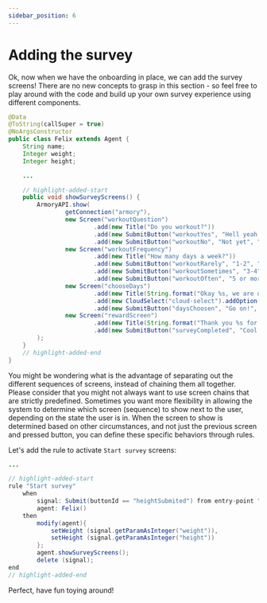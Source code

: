 ```yaml
---
sidebar_position: 6
---
```


# Adding the survey

Ok, now when we have the onboarding in place, we can add the survey screens! There are no new concepts to grasp in this section - so feel free to play around with the code and build up your own survey experience using different components.

```java title="java/agents/Felix.java"
@Data
@ToString(callSuper = true)
@NoArgsConstructor
public class Felix extends Agent {
    String name;
    Integer weight;
    Integer height;

    ...

    // highlight-added-start
    public void showSurveyScreens() {
        ArmoryAPI.show(
                getConnection("armory"),
                new Screen("workoutQuestion")
                        .add(new Title("Do you workout?"))
                        .add(new SubmitButton("workoutYes", "Hell yeah!", "workoutFrequency"))
                        .add(new SubmitButton("workoutNo", "Not yet", "chooseDays")),
                new Screen("workoutFrequency")
                        .add(new Title("How many days a week?"))
                        .add(new SubmitButton("workoutRarely", "1-2", "chooseDays"))
                        .add(new SubmitButton("workoutSometimes", "3-4", "chooseDays"))
                        .add(new SubmitButton("workoutOften", "5 or more", "chooseDays")),
                new Screen("chooseDays")
                        .add(new Title(String.format("Okay %s, we are one step away! Choose the days that you are available for a workout?", name)))
                        .add(new CloudSelect("cloud-select").addOption("Monday", "Monday").addOption("Tuesday", "Tuesday").addOption("Wednesday", "Wednesday").addOption("Thursday","Thursday").addOption("Friday", "Friday").addOption("Saturday", "Saturday").addOption("Sunday","Sunday"))
                        .add(new SubmitButton("daysChoosen", "Go on!", "rewardScreen")),
                new Screen("rewardScreen")
                        .add(new Title(String.format("Thank you %s for taking your time to talk to me! I will generate your plan in a few moments!", name)))
                        .add(new SubmitButton("surveyCompleted", "Cool!"))
        );
    }
    // highlight-added-end
}
```

You might be wondering what is the advantage of separating out the different sequences of screens, instead of chaining them all together.
Please consider that you might not always want to use screen chains that are strictly predefined. Sometimes you want more flexibility in allowing the system to determine which screen (sequence) to show next to the user, depending on the state the user is in. 
When the screen to show is determined based on other circumstances, and not just the previous screen and pressed button, you can define these specific behaviors through rules.

Let's add the rule to activate `Start survey` screens:

```java title="rules/felix/Felix.drl"
...

// highlight-added-start
rule "Start survey"
    when
        signal: Submit(buttonId == "heightSubmited") from entry-point "signals"
        agent: Felix()
    then
        modify(agent){
            setWeight (signal.getParamAsInteger("weight")),
            setHeight (signal.getParamAsInteger("height"))
        };
        agent.showSurveyScreens();
        delete (signal);
end
// highlight-added-end
```

Perfect, have fun toying around!